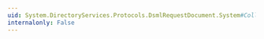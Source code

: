 ```yaml
---
uid: System.DirectoryServices.Protocols.DsmlRequestDocument.System#Collections#IList#RemoveAt(System.Int32)
internalonly: False
---
```

